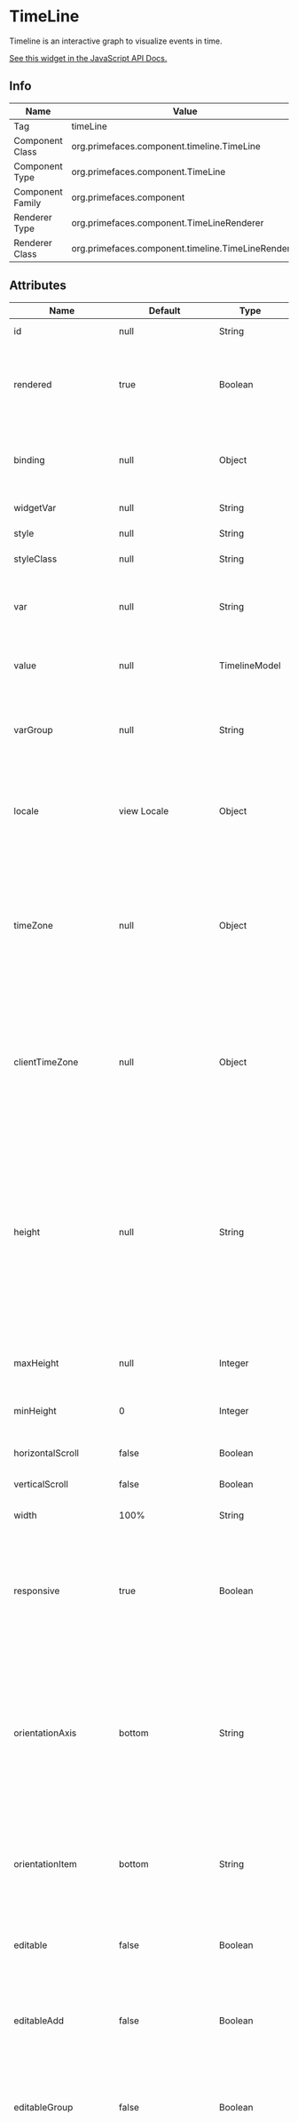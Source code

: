 # TimeLine

Timeline is an interactive graph to visualize events in time.

[See this widget in the JavaScript API Docs.](../jsdocs/classes/src_primefaces.primefaces.widget.timeline-1.html)

## Info

| Name | Value |
| --- | --- |
| Tag | timeLine
| Component Class | org.primefaces.component.timeline.TimeLine
| Component Type | org.primefaces.component.TimeLine
| Component Family | org.primefaces.component |
| Renderer Type | org.primefaces.component.TimeLineRenderer
| Renderer Class | org.primefaces.component.timeline.TimeLineRenderer

## Attributes

| Name | Default | Type | Description |
| --- | --- | --- | --- |
id | null | String | Unique identifier of the component
rendered | true | Boolean | Boolean value to specify the rendering of the component, when set to false component will not be rendered.
binding | null | Object | An el expression that maps to a server side UIComponent instance in a backing bean
widgetVar | null | String | Name of the client side widget.
style | null | String | Inline style of the component.
styleClass | null | String | Style class of the component.
var | null | String | Name of the request-scoped variable for underlaying object in the TimelineEvent for each iteration.
value | null | TimelineModel | An instance of TimelineModel representing the backing model.
varGroup | null | String | Name of the request-scoped variable for underlaying object in the TimelineGroup for each iteration.
locale | view Locale | Object | User locale for i18n localization messages. The attribute can be either a String or java.util.Locale object.
timeZone | null | Object | Target time zone to convert start / end dates of TimelineEvent's in server side. The attribute can be either a String or TimeZone object or null. If null, timeZone defaults to the server's time zone the application is running in.
clientTimeZone | null | Object | Time zone the user would like to see dates in UI. The attribute can be either a String or TimeZone object or null. If null, clientTimeZone defaults to browser's time zone.
height | null | String | The height of the timeline in pixels or as a percentage. When height is undefined or null, the height of the timeline is automatically adjusted to fit the contents. It is possible to set a maximum height using option maxHeight to prevent the timeline from getting too high in case of automatically calculated height.
maxHeight | null | Integer | Specifies the maximum height for the Timeline in pixels.
minHeight | 0 | Integer | Specifies a minimum height for the Timeline in pixels.
horizontalScroll | false | Boolean | Specifies the horizontal scrollable.
verticalScroll | false | Boolean | Specifies the vertical scrollable.
width | 100% | String | The width of the timeline in pixels or as a percentage.
responsive | true | Boolean | Check if the timeline container is resized, and if so, resize the timeline. Useful when the webpage (browser window) or a layout pane / unit containing the timeline component is resized.
orientationAxis | bottom | String | Orientation of the timeline axis: 'top', 'bottom' (default), 'both', or 'none'. If orientation is 'bottom', the time axis is drawn at the bottom. When 'top', the axis is drawn on top. When 'both', two axes are drawn, both on top and at the bottom. In case of 'none', no axis is drawn at all.
orientationItem | bottom | String | Orientation of the timeline items: 'top' or 'bottom' (default). Determines whether items are aligned to the top or bottom of the Timeline.
editable | false | Boolean | If true, the items in the timeline can be manipulated. Only applicable when option selectable is true.
editableAdd | false | Boolean | If true, new items can be created by double tapping an empty space in the Timeline. Takes precedence over editable.
editableGroup | false | Boolean | If true, items can be dragged from one group to another. Only applicable when the Timeline has groups. Takes precedence over editable.
editableRemove | false | Boolean | If true, items can be deleted by first selecting them, and then clicking the delete button on the top right of the item. Takes precedence over editable.
editableOverrideItems | false | Boolean | If true, TimelineEvent specific editables properties are overridden by timeline settings.
selectable | true | Boolean | If true, events on the timeline are selectable. Selectable events can fire AJAX "select" events.
zoomable | true | Boolean | If true, the timeline is zoomable. When the timeline is zoomed, AJAX "rangechange" events are fired.
moveable | true | Boolean | If true, the timeline is movable. When the timeline is moved, AJAX "rangechange" events are fired.
start | null | LocalDateTime  | The initial start date for the axis of the timeline. If not provided, the earliest date present in the events is taken as start date.
end | null | LocalDateTime  | The initial end date for the axis of the timeline. If not provided, the latest date present in the events is taken as end date.
min | null | LocalDateTime  | Set a minimum Date for the visible range. It will not be possible to move beyond this minimum.
max | null | LocalDateTime  | Set a maximum Date for the visible range. It will not be possible to move beyond this maximum.
zoomKey | null | String | Specifies whether the Timeline is only zoomed when an additional key is down. Available values are '' (does not apply), 'altKey', 'ctrlKey', 'shiftKey' or 'metaKey'. Only applicable when option moveable is set true.
zoomMin | 10L | Long | Set a minimum zoom interval for the visible range in milliseconds. It will not be possible to zoom in further than this minimum.
zoomMax | 315360000000000L | Long | Set a maximum zoom interval for the visible range in milliseconds. It will not be possible to zoom out further than this maximum. Default value equals 315360000000000 ms (about 10000 years).
preloadFactor | 0.0f | Float | Preload factor is a positive float value or 0 which can be used for lazy loading of events. When the lazy loading feature is active, the calculated time range for preloading will be multiplicated by the preload factor. The result of this multiplication specifies the additional time range which will be considered for the preloading during moving / zooming too. For example, if the calculated time range for preloading is 5 days and the preload factor is 0.2, the result is 5 * 0.2 = 1 day. That means, 1 day backwards and / or 1 day onwards will be added to the original calculated time range. The event's area to be preloaded is wider then. This helps to avoid frequently, time-consuming fetching of events. Default value is 0.
eventMargin | 10 | Integer | The minimal margin in pixels between events.
eventMarginAxis | 10 | Integer | The minimal margin in pixels between events and the horizontal axis.
eventHorizontalMargin | 10 | Integer | The minimal horizontal margin in pixels between items. Takes precedence over eventMargin property.
eventVerticalMargin | 10 | Integer | The minimal vertical margin in pixels between items. Takes precedence over eventMargin property.
eventStyle | null | String | Specifies the default type for the timeline items. Choose from 'box', 'point' and 'range'. If undefined, the Timeline will auto detect the type from the items data: if a start and end date is available, a 'range' will be created, and else, a 'box' is created.
groupsOrder | true | Boolean | Allows to customize the way groups are ordered. When true (default), groups will be ordered by content alphabetically (when the list of groups is missing) or by native ordering of TimelineGroup object in the list of groups (when the list of groups is available). When false, groups will not be ordered at all.
groupStyle | null | String | A css text string to apply custom styling for an individual group label, for example "color: red; background-color: pink;".
snap | function | String | When moving items on the Timeline, they will be snapped to nice dates like full hours or days, depending on the current scale. The snap function can be replaced with a custom javascript function, or can be set to null to disable snapping. The signature of the snap function is:<br><br> ````function snap(date: Date, scale: string, step: number) : Date or number````<br><br>The parameter scale can be can be 'millisecond', 'second', 'minute', 'hour', 'weekday, 'week', 'day, 'month, or 'year'. The parameter step is a number like 1, 2, 4, 5.
stackEvents | true | Boolean | If true, the start and end of an event will be snapped nice integer values when moving or resizing the event.
showCurrentTime | true | Boolean | If true, the timeline shows a red, vertical line displaying the current time.
showMajorLabels | true | Boolean | By default, the timeline shows both minor and major date labels on the horizontal axis. For example the minor labels show minutes and the major labels show hours. When "showMajorLabels" is false, no major labels are shown.
showMinorLabels | true | Boolean | By default, the timeline shows both minor and major date labels on the horizontal axis. For example the minor labels show minutes and the major labels show hours. When "showMinorLabels" is false, no minor labels are shown. When both "showMajorLabels" and "showMinorLabels" are false, no horizontal axis will be visible.
showNested | true | Boolean | By default, the timeline shows nested groups without collapsed. When "showNested" is false, all nested groups shown as collapsed. If "showNested" is set different in TimelineGroup model, it will override this.
~timeChangeable~ | true | Boolean | (Deprecated, use editableTime property instead.) If false, items can not be moved or dragged horizontally (neither start time nor end time is changable). This is useful when items should be editable but can only be changed regarding group or content (typical use case: scheduling events).
clickToUse | false | Boolean | When a Timeline is configured to be clickToUse, it will react to mouse and touch events only when active. When active, a blue shadow border is displayed around the Timeline. The Timeline is set active by clicking on it, and is changed to inactive again by clicking outside the Timeline or by pressing the ESC key.
showTooltips | true | Boolean | If true, items with titles will display a tooltip. If false, item tooltips are prevented from showing.
tooltipFollowMouse | false | Boolean | If true, tooltips will follow the mouse as they move around in the item.
tooltipOverflowMethod | flip | String | Set how the tooltip should act if it is about to overflow out of the timeline. Choose from 'cap', 'flip' and 'none'. If it is set to 'cap', the tooltip will just cap its position to inside to timeline. If set to 'flip', the position of the tooltip will flip around the cursor so that a corner is at the cursor, and the rest of it is visible. If set to 'none', the tooltip will be positioned independently of the timeline, so parts of the tooltip could possibly be hidden or stick ouf of the timeline, depending how CSS overflow is defined for the timeline (by default it's hidden).
tooltipDelay | 500 | Integer | Set a value (in ms) that the tooltip is delayed before showing. Default is 500.
dropHoverStyleClass | null | String | Style class to apply when an acceptable draggable is dragged over.
dropActiveStyleClass | null | String | Style class to apply when an acceptable draggable is being dragged over.
dropAccept | null | String | Selector to define the accepted draggables.
dropScope | null | String | Scope key to match draggables and droppables.
dir | ltr | String | Defines direction of timeline. Valid values are "ltr" (default) and "rtl".
extender | null | String | Name of javascript function to extend the options of the underlying timeline javascript component.

## Getting started with the TimeLine
TimeLine requires a value of org.primefaces.model.timeline.TimelineModel type. An event should
be an instance of org.primefaces.model.timeline.TimelineEvent and included in model via add
method.

```xhtml
<p:timeline id="timeline" value="#{basicTimelineView.model}" height="250px" />
```
```java
public class BasicTimelineView implements Serializable {
    private TimelineModel model;

    @PostConstruct
    protected void initialize() {
        model = new TimelineModel();
        model.add(TimelineEvent.<String>builder().data("PrimeUI 1.1").startDate(LocalDate.of(2014, 6, 12)).build());
        model.add(TimelineEvent.<String>builder().data("PrimeFaces 5.1.3").startDate(LocalDate.of(2014, 10, 11)).build());
    }
}
```
## Custom Menu
A custom menu can be defined using menu facet.

```xhtml
<p:timeline id="timeline" value="#{basicTimelineView.model}" widgetVar="timeline">
    <f:facet name="menu">
        <p:commandButton type="button" icon="fa fa-arrow-left" onclick="PF('timeline').move(-0.2);" />
        <p:commandButton type="button" icon="fa fa-arrow-right" onclick="PF('timeline').move(0.2);" />
        <p:commandButton type="button" icon="fa fa-search-plus" onclick="PF('timeline').zoom(0.2);" />
        <p:commandButton type="button" icon="fa fa-search-minus" onclick="PF('timeline').zoom(-0.2);" />
    </f:facet>
</p:timeline>
```
## Loading Screen
A loading screen can be defined using loading facet.

```xhtml
<p:timeline id="timeline" value="#{basicTimelineView.model}">
    <f:facet name="loading">
        LOADING<br />
        <p:graphicImage name="/demo/images/ajaxloadingbar.gif" />
    </f:facet>
</p:timeline>
```
## Tooltip
If you define title property in _TimelineEvent_ and/or _TimelineGroup_ java objects, then a tooltip is displayed when holding the mouse on the item and/or
group respectively. Title property can be plain text or HTML in case of TimelineEvent and only plain text in case of TimelineGroup.

A facet called "eventTitle" can be defined in <p:timeline> to provide custom content for event's title.
```xhtml
<p:timeline id="timeline" value="#{basicTimelineView.model}" var="data">
    <f:facet name="eventTitle">
        <h:panelGrid columns="2">
            <strong>My property:</strong>
            <h:outputText value="#{data.myproperty}" />
            <strong>Another property:</strong>
            <h:outputText value="#{data.anotherProperty}" />
        </h:panelGrid>
    </f:facet>
</p:timeline>
```
## Extender
Extender property is a javascript function that allows access to the underlying timeline api.

```xhtml
<p:timeline id="timeline" value="#{basicTimelineView.model}" extender="timelineExtender" />

<h:outputScript>
    function timelineExtender() {
       //copy the config options into a variable
       var options = $.extend(true, {}, this.cfg.opts);

       options = {
          //hide weekends and non labor hours
          hiddenDates: [
                {start: '2014-08-09 00:00:00', end: '2014-08-11 00:00:00', repeat:'weekly'},
                {start: '2014-08-09 00:00:00', end: '2014-08-09 06:00:00', repeat:'daily'},
                {start: '2014-08-09 18:00:00', end: '2014-08-10 00:00:00', repeat:'daily'}
          ]
       };

       //merge all options into the main timeline options
       $.extend(true, this.cfg.opts, options);
    };
</h:outputScript>
```
## Localization
By default locale information is retrieved from the view’s locale and can be overridden by the _locale_
attribute which can take a locale key as a | String | or a java.util.Locale instance. Default
language of labels are English and you need to add the necessary translations to your page manually
as PrimeFaces does not include language translations. Localization of Timeline component depends largely on
the localization of javascript library moment.js. To enable localization, your moment.js must be loaded with locales <strong>before</strong>
timeline javascript gets loaded. Following is an example of Spanish localization.

```xhtml
<!DOCTYPE html>
<html xmlns="http://www.w3c.org/1999/xhtml"
        xmlns:h="http://xmlns.jcp.org/jsf/html"
        xmlns:f="http://xmlns.jcp.org/jsf/core"
        xmlns:p="http://primefaces.org/ui">
    <h:head>
        <f:facet name="first">
            <h:outputScript name="path/to/your/moment.js" />
            <h:outputScript name="path/to/your/moment/locale/es.js" />
        </f:facet>
    </h:head>
    <h:body>
        <p:timeline id="timeline" value="#{basicTimelineView.model}" locale="es" />
    </h:body>
</html>
```
## Examples
For examples on editing, grouping, styling, ranges, linked timelines and lazy loading please visit:

https://www.primefaces.org/showcase/ui/data/timeline/basic.xhtml

## Ajax Behavior Events

| Event | Listener Parameter | Fired |
| --- | --- | --- |
add | org.primefaces.event.timeline.TimelineAddEvent | On event add.
change | org.primefaces.event.timeline.TimelineModificationEvent | On event change. (Attention: This event creates unnecessary requests. It´s suggested to listen to changed-event.)
changed | org.primefaces.event.timeline.TimelineModificationEvent | On event change complete.
edit | org.primefaces.event.timeline.TimelineModificationEvent | On event edit.
delete | org.primefaces.event.timeline.TimelineModificationEvent | On event delete.
select | org.primefaces.event.timeline.TimelineSelectEvent | On event select.
rangechange | org.primefaces.event.timeline.TimelineRangeEvent | On range change. (Attention: This event creates unnecessary requests. It´s suggested to listen to rangechanged-event.) 
rangechanged | org.primefaces.event.timeline.TimelineRangeEvent | On range change complete.
lazyload | org.primefaces.event.timeline.TimelineLazyLoadEvent | On lazy load.
drop | org.primefaces.event.timeline.TimelineDragDropEvent | On drop from outside.

## Client Side API
Widget: _PrimeFaces.widget.Timeline_

| Method | Params | Return Type | Description |
| --- | --- | --- | --- |
| move(moveFactor, options, callback) | __moveFactor:__ a Number that determines the moving amount. A positive value will move right, a negative value will move left.<br><br> __animation:__ (optional) boolean or {duration: number, easingFunction: string}. If true (default) or an Object, the range is animated smoothly to the new window. An object can be provided to specify duration and easing function. Default duration is 500 ms, and default easing function is 'easeInOutQuad'. Available easing functions: "linear", "easeInQuad", "easeOutQuad", "easeInOutQuad", "easeInCubic", "easeOutCubic", "easeInOutCubic", "easeInQuart", "easeOutQuart", "easeInOutQuart", "easeInQuint", "easeOutQuint", "easeInOutQuint". <br><br> __callback:__ (optional) A callback function that executes after move Timeline. | void | Moves the timeline the given movefactor to the left or right.
| zoom(zoomFactor, options, callback) | __zoomFactor:__ a number between -1 and +1. If positive zoom in, and if negative zoom out. <br><br> __animation:__ (optional) boolean or {duration: number, easingFunction: string}. If true (default) or an Object, the range is animated smoothly to the new window. An object can be provided to specify duration and easing function. Default duration is 500 ms, and default easing function is 'easeInOutQuad'. Available easing functions: "linear", "easeInQuad", "easeOutQuad", "easeInOutQuad", "easeInCubic", "easeOutCubic", "easeInOutCubic", "easeInQuart", "easeOutQuart", "easeInOutQuart", "easeInQuint", "easeOutQuint", "easeInOutQuint". <br><br> __callback:__ (optional) A callback function that executes after Timeline gets zoomed in or out. | void | Zooms the timeline the given zoomfactor in or out.
| cancelAdd() | - | void | Cancel the event of adding a Timeline item. It must be called inside the _onstart_ property of Ajax Behavior _add_ event.
| cancelChange() | - | void | Cancel the event of change a Timeline item. It must be called inside the _onstart_ property of Ajax Behavior _changed_ event.
| cancelDelete() | - | void | Cancel the event of delete a Timeline item. It must be called inside the _onstart_ property of Ajax Behavior _delete_ event.

